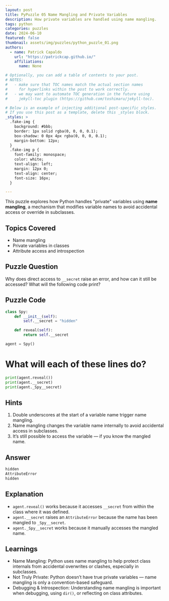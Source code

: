 ```yaml
---
layout: post
title: PyPuzzle 05 Name Mangling and Private Variables
description: How private variables are handled using name mangling.
tags: python
categories: puzzles
date: 2024-06-10
featured: false
thumbnail: assets/img/puzzles/python_puzzle_01.png
authors:
  - name: Patrick Capaldo
    url: "https://patrickcap.github.io/"
    affiliations:
      name: None

# Optionally, you can add a table of contents to your post.
# NOTES:
#   - make sure that TOC names match the actual section names
#     for hyperlinks within the post to work correctly.
#   - we may want to automate TOC generation in the future using
#     jekyll-toc plugin (https://github.com/toshimaru/jekyll-toc).

# Below is an example of injecting additional post-specific styles.
# If you use this post as a template, delete this _styles block.
_styles: >
  .fake-img {
    background: #bbb;
    border: 1px solid rgba(0, 0, 0, 0.1);
    box-shadow: 0 0px 4px rgba(0, 0, 0, 0.1);
    margin-bottom: 12px;
  }
  .fake-img p {
    font-family: monospace;
    color: white;
    text-align: left;
    margin: 12px 0;
    text-align: center;
    font-size: 16px;
  }

---
```


This puzzle explores how Python handles "private" variables using **name mangling**, a mechanism that modifies variable names to avoid accidental access or override in subclasses.

## Topics Covered
- Name mangling  
- Private variables in classes  
- Attribute access and introspection  

## Puzzle Question
Why does direct access to `__secret` raise an error, and how can it still be accessed? What will the following code print?

## Puzzle Code
```python
class Spy:
    def __init__(self):
        self.__secret = "hidden"

    def reveal(self):
        return self.__secret

agent = Spy()
```

# What will each of these lines do?

```python
print(agent.reveal())
print(agent.__secret)
print(agent._Spy__secret)
```

## Hints

1. Double underscores at the start of a variable name trigger name mangling.
2. Name mangling changes the variable name internally to avoid accidental access in subclasses.
3. It’s still possible to access the variable — if you know the mangled name.

## Answer

```bash
hidden
AttributeError
hidden
```

## Explanation

- `agent.reveal()` works because it accesses `__secret` from within the class where it was defined.
- `agent.__secret` raises an `AttributeError` because the name has been mangled to `_Spy__secret`.
- `agent._Spy__secret` works because it manually accesses the mangled name.

## Learnings

- Name Mangling: Python uses name mangling to help protect class internals from accidental overwrites or clashes, especially in subclasses.
- Not Truly Private: Python doesn’t have true private variables — name mangling is only a convention-based safeguard.
- Debugging & Introspection: Understanding name mangling is important when debugging, using `dir()`, or reflecting on class attributes. 